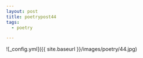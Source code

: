 ```yaml
---
layout: post
title: poetrypost44
tags:
  - poetry

---
```




![_config.yml]({{ site.baseurl }}/images/poetry/44.jpg)

